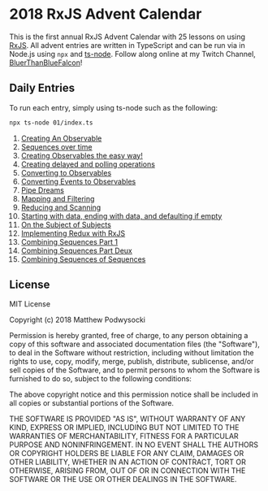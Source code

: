 # 2018 RxJS Advent Calendar

This is the first annual RxJS Advent Calendar with 25 lessons on using [RxJS](https://github.com/reactivex/rxjs). All advent entries are written in TypeScript and can be run via in Node.js using `npx` and [ts-node](https://www.npmjs.com/package/ts-node).  Follow along online at my Twitch Channel, [BluerThanBlueFalcon](https://www.twitch.tv/bluerthanbluefalcon/)!
 
## Daily Entries

To run each entry, simply using ts-node such as the following:

```bash
npx ts-node 01/index.ts
```

1. [Creating An Observable](01/readme.md)
2. [Sequences over time](02/readme.md)
3. [Creating Observables the easy way!](03/readme.md)
4. [Creating delayed and polling operations](04/readme.md)
5. [Converting to Observables](05/readme.md)
6. [Converting Events to Observables](06/readme.md)
7. [Pipe Dreams](07/readme.md)
8. [Mapping and Filtering](08/readme.md)
9. [Reducing and Scanning](09/readme.md)
10. [Starting with data, ending with data, and defaulting if empty](10/readme.md)
11. [On the Subject of Subjects](11/readme.md)
12. [Implementing Redux with RxJS](12/readme.md)
13. [Combining Sequences Part 1](13/readme.md)
14. [Combining Sequences Part Deux](14/readme.md)
15. [Combining Sequences of Sequences](15/readme.md)

## License

MIT License

Copyright (c) 2018 Matthew Podwysocki

Permission is hereby granted, free of charge, to any person obtaining a copy
of this software and associated documentation files (the "Software"), to deal
in the Software without restriction, including without limitation the rights
to use, copy, modify, merge, publish, distribute, sublicense, and/or sell
copies of the Software, and to permit persons to whom the Software is
furnished to do so, subject to the following conditions:

The above copyright notice and this permission notice shall be included in all
copies or substantial portions of the Software.

THE SOFTWARE IS PROVIDED "AS IS", WITHOUT WARRANTY OF ANY KIND, EXPRESS OR
IMPLIED, INCLUDING BUT NOT LIMITED TO THE WARRANTIES OF MERCHANTABILITY,
FITNESS FOR A PARTICULAR PURPOSE AND NONINFRINGEMENT. IN NO EVENT SHALL THE
AUTHORS OR COPYRIGHT HOLDERS BE LIABLE FOR ANY CLAIM, DAMAGES OR OTHER
LIABILITY, WHETHER IN AN ACTION OF CONTRACT, TORT OR OTHERWISE, ARISING FROM,
OUT OF OR IN CONNECTION WITH THE SOFTWARE OR THE USE OR OTHER DEALINGS IN THE
SOFTWARE.
